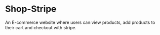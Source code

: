 # Shop-Stripe
An E-commerce website where users can view products, add products to their cart and checkout with stripe.

